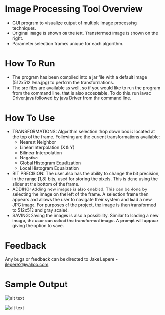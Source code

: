# Image Processing Tool Overview
- GUI program to visualize output of multiple image processing techniques.
- Original image is shown on the left. Transformed image is shown on the right.
- Parameter selection frames unique for each algorithm.

# How To Run
- The program has been compiled into a jar file with a default image (512x512 lena.jpg) to perform the transformations.
- The src files are available as well, so if you would like to run the program from the command line, that is also acceptable. To do this, run javac Driver.java followed by java Driver from the command line.

# How To Use
- TRANSFORMATIONS: Algorithm selection drop down box is located at the top of the frame. Following are the current transformations available:
  - Nearest Neighbor
  - Linear Interpolation (X & Y)
  - Bilinear Interpolation
  - Negative
  - Global Histogram Equalization
  - Local Histogram Equalization
- BIT PRECISION: The user also has the ability to change the bit precision, in the range [1,8] bits, used for storing the pixels. This is done using the slider at the bottom of the frame.
- ADDING: Adding new images is also enabled. This can be done by selecting the image on the left of the frame. A selection frame then appears and allows the user to navigate their system and load a new JPG image. For purposes of the project, the image is then transformed to 512x512 and gray scaled.
- SAVING: Saving the images is also a possibility. Similar to loading a new image, the user can select the transformed image. A prompt will appear giving the option to save.

# Feedback
Any bugs or feedback can be directed to Jake Lepere - jlepere2@yahoo.com.

# Sample Output
![alt text](https://github.com/jrlepere/ImageTransformationProject/blob/master/imgs/04-11-2018_NearestNeighbor_512-32-512_7.png)

![alt text](https://github.com/jrlepere/ImageTransformationProject/blob/master/imgs/04-11-2018_LocalHistogramEqualization_5_2.png)

